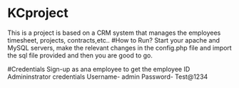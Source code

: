 # KCproject
This is a project is based on a CRM system that manages the employees timesheet, projects, contracts,etc..
#How to Run?
Start your apache and MySQL servers, make the relevant changes in the config.php file and import the sql file provided and then you are good to go.

#Credentials
Sign-up as ana employee to get the employee ID
Admininstrator credentials
Username- admin
Password- Test@1234
